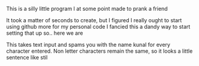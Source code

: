 This is a silly little program I at some point made to prank a friend

It took a matter of seconds to create, but I figured I really ought to start using github more for my personal code
I fancied this a dandy way to start setting that up so.. here we are

This takes text input and spams you with the name kunal for every character entered.
Non letter characters remain the same, so it looks a little sentence like stil
